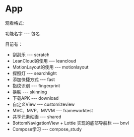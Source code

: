 # App

观看格式:

功能名字 --- 包名

目前有：

* 刮刮乐 --- scratch
* LeanCloud的使用 --- leancloud
* MotionLayout的使用 --- motionlayout
* 探照灯 --- searchlight
* 添加快捷方式 --- fast
* 指纹识别 --- fingerprint
* 换肤 --- skinning
* 下载APK --- download
* 自定义View --- customizeview
* MVC、MVP、MVVM --- frameworktest
* 共享元素动画 --- shared
* BottomNavigationView + Lottie 实现的底部导航栏 --- bnvl
* Compose学习 --- compose_study